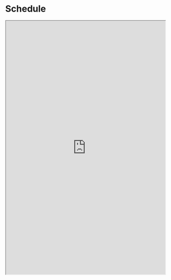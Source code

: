 # Schedule

<iframe width=100% height=800px src="https://docs.google.com/spreadsheets/d/e/2PACX-1vTyoVrfakuMNfDf6jhS5pKzj5c54BV7pENutKZJSJenopivdTpWO0ZIWVeGX8ckT3oCcZUKWJ0Qx6v_/pubhtml?widget=true&amp;headers=false"></iframe>
